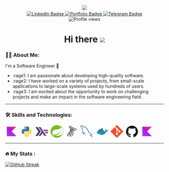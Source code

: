 <div id="header" align="center">
  <img src="https://media.giphy.com/media/zOvBKUUEERdNm/giphy.gif" width="500"/>
</div>
<div id="badges" align="center">
  <a href="https://www.linkedin.com/in/5h15h4k1n9/" target="_blank">
    <img src="https://img.shields.io/badge/LinkedIn-blue?style=for-the-badge&logo=linkedin&logoColor=white" alt="LinkedIn Badge"/>
  </a>
  <a href="https://5h15h4k1n9.github.io" target="_blank">
    <img src="https://img.shields.io/badge/website-blue?style=for-the-badge&logo=About.me&logoColor=white" alt="Portfolio Badge"/>
  </a>
  <a href="https://t.me/sh1sh4k1n9" target="_blank">
    <img src="https://img.shields.io/badge/-telegram-blue?style=for-the-badge&logo=telegram&logoColor=black" alt="Telegram Badge"/>
  </a>
</div>

<div align="center">
  <img src="https://komarev.com/ghpvc/?username=5h15h4k1n9&style=flat-square&color=blue" alt="Profile views"/>
</div>

<h1 align="center">
  Hi there <img src="https://media.giphy.com/media/hvRJCLFzcasrR4ia7z/giphy.gif" width="30px"/>
</h1>

### :man_technologist: About Me:

I'm a Software Engineer :walking:

- :rage1: I am passionate about developing high-quality software.
- :rage2: I have worked on a variety of projects, from small-scale applications to large-scale systems used by hundreds of users.
- :rage3: I am excited about the opportunity to work on challenging projects and make an impact in the software engineering field.

---

### :hammer_and_wrench: Skills and Technologies:
<div>
  <img src="https://github.com/devicons/devicon/blob/master/icons/kotlin/kotlin-original.svg" title="Kotlin" alt="Kotlin" width="40" height="40"/>&nbsp;
  <img src="https://github.com/devicons/devicon/blob/master/icons/python/python-original.svg" title="Python" alt="Python" width="40" height="40"/>&nbsp;
  <img src="https://github.com/devicons/devicon/blob/master/icons/haskell/haskell-original.svg" title="Haskell" alt="Haskell" width="40" height="40"/>&nbsp;
  <img src="https://github.com/devicons/devicon/blob/master/icons/spring/spring-original.svg" title="Spring" alt="Spring" width="40" height="40"/>&nbsp;
  <img src="https://github.com/devicons/devicon/blob/master/icons/microsoftsqlserver/microsoftsqlserver-plain.svg" title="MS Sql" alt="MS Sql" width="40" height="40"/>&nbsp;
  <img src="https://github.com/devicons/devicon/blob/master/icons/mysql/mysql-original.svg" title="MySQL" alt="MySQL" width="40" height="40"/>&nbsp;
  <img src="https://github.com/devicons/devicon/blob/master/icons/docker/docker-original.svg" title="Docker" alt="Docker" width="40" height="40"/>&nbsp;
  <img src="https://github.com/devicons/devicon/blob/master/icons/git/git-original.svg" title="Git" alt="Git" width="40" height="40"/>&nbsp;
  <img src="https://github.com/devicons/devicon/blob/master/icons/github/github-original.svg" title="GitHub" alt="GitHub" width="40" height="40"/>&nbsp;
  <img src="https://github.com/devicons/devicon/blob/master/icons/kotlin/kotlin-original.svg" title="Kotlin" alt="Kotlin" width="40" height="40"/>&nbsp;
</div>

---

### :fire: My Stats :

[![GitHub Streak](https://streak-stats.demolab.com?user=5h15h4k1n9&theme=tokyonight-duo&border_radius=10&mode=weekly)](https://git.io/streak-stats)

<!-- [![Top Langs](https://github-readme-stats.vercel.app/api/top-langs/?username=5h15h4k1n9&layout=compact&theme=vision-friendly-dark)](https://github.com/anuraghazra/github-readme-stats) -->

<!-- [![Anurag's GitHub stats](https://github-readme-stats.vercel.app/api?username=5h15h4k1n9&theme=nightowl)](https://github.com/anuraghazra/github-readme-stats) -->

<!--
**5h15h4k1n9/5h15h4k1n9** is a ✨ _special_ ✨ repository because its `README.md` (this file) appears on your GitHub profile.

Here are some ideas to get you started:

- 🔭 I’m currently working on ...
- 🌱 I’m currently learning ...
- 👯 I’m looking to collaborate on ...
- 🤔 I’m looking for help with ...
- 💬 Ask me about ...
- 📫 How to reach me: ...
- 😄 Pronouns: ...
- ⚡ Fun fact: ...
-->
